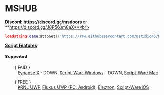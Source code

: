 # MSHUB
**Discord: https://discord.gg/msdoors** or **https://discord.gg/J8P563m8aX**<br>
```lua
loadstring(game:HttpGet(("https://raw.githubusercontent.com/mstudio45/MSDOORS/main/MSHUB_Loader.lua"),true))()
```
**[Script Features](https://github.com/mstudio45/MSDOORS/blob/main/Script%20Features.md)**<br>

#### Supported
⠀⠀⠀{ PAID }<br>
⠀⠀⠀⠀[Synapse X](https://x.synapse.to) - DOWN, [Script-Ware Windows](https://script-ware.com) - DOWN, [Script-Ware Mac](https://script-ware.com)<br>

⠀⠀⠀{ FREE }<br>
⠀⠀⠀⠀[KRNL UWP](https://krnl.place), [Fluxus UWP (PC, Android)](https://fluxteam.net), [Electron](https://ryos.lol), [Script-Ware iOS](https://script-ware.com/ios)<br>
